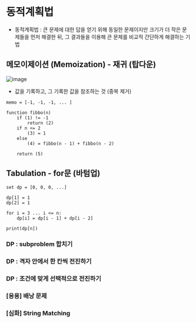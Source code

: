 # 동적계획법
- 동적계획법 : 큰 문제에 대한 답을 얻기 위해 동일한 문제이지만 크기가 더 작은 문제들을 먼저 해결한 뒤, 그 결과들을 이용해 큰 문제를 비교적 간단하게 해결하는 기법


## 메모이제이션 (Memoization) - 재귀 (탑다운)
![image](https://github.com/user-attachments/assets/91d29fb3-f737-4409-b9e1-decdd4881d5f)
- 값을 기록하고, 그 기록한 값을 참조하는 것 (중복 제거)
```
memo = [-1, -1, -1, ... ]

function fibbo(n)
    if (1) != -1
        return (2)
    if n <= 2
        (3) = 1
    else
        (4) = fibbo(n - 1) + fibbo(n - 2)

    return (5)
```


## Tabulation - for문 (바텀업)
```
set dp = [0, 0, 0, ...]

dp[1] = 1
dp[2] = 1

for i = 3 ... i <= n:
    dp[i] = dp[i - 1] + dp[i - 2]

print(dp[n])
```


### DP : subproblem 합치기

### DP : 격자 안에서 한 칸씩 전진하기

### DP : 조건에 맞게 선택적으로 전진하기


### [응용] 배낭 문제


### [심화] String Matching


